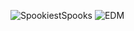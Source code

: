 ![SpookiestSpooks](https://cdn.7tv.app/emote/01FKC5BE68000B1FXDJGM9E1GF/4x.webp) 
![EDM](https://cdn.7tv.app/emote/01F6W1T7XR0002M7WQ84WYZ5HF/4x.webp)
